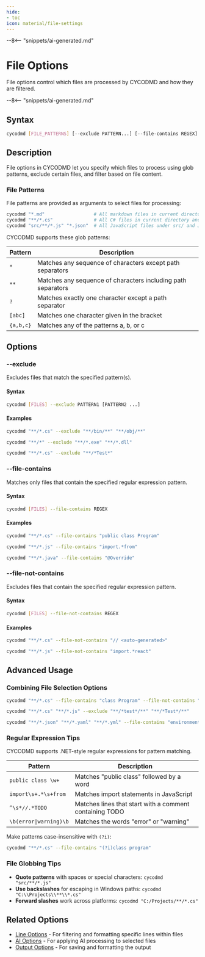 ```yaml
---
hide:
- toc
icon: material/file-settings
---
```


--8<-- "snippets/ai-generated.md"

# File Options

File options control which files are processed by CYCODMD and how they are filtered.

--8<-- "snippets/ai-generated.md"

## Syntax

``` bash
cycodmd [FILE_PATTERNS] [--exclude PATTERN...] [--file-contains REGEX] [--file-not-contains REGEX]
```

## Description

File options in CYCODMD let you specify which files to process using glob patterns, exclude certain files, and filter based on file content.

### File Patterns

File patterns are provided as arguments to select files for processing:

``` bash title="Select files using patterns"
cycodmd "*.md"                  # All markdown files in current directory
cycodmd "**/*.cs"               # All C# files in current directory and subdirectories
cycodmd "src/**/*.js" "*.json"  # All JavaScript files under src/ and JSON files in current directory
```

CYCODMD supports these glob patterns:

| Pattern | Description |
|---------|-------------|
| `*` | Matches any sequence of characters except path separators |
| `**` | Matches any sequence of characters including path separators |
| `?` | Matches exactly one character except a path separator |
| `[abc]` | Matches one character given in the bracket |
| `{a,b,c}` | Matches any of the patterns a, b, or c |

## Options

### --exclude

Excludes files that match the specified pattern(s).

#### Syntax

``` bash
cycodmd [FILES] --exclude PATTERN1 [PATTERN2 ...]
```

#### Examples

``` bash title="Exclude specific directories"
cycodmd "**/*.cs" --exclude "**/bin/**" "**/obj/**"
```

``` bash title="Exclude specific file types"
cycodmd "**/*" --exclude "**/*.exe" "**/*.dll"
```

``` bash title="Exclude based on naming patterns"
cycodmd "**/*.cs" --exclude "**/*Test*"
```

### --file-contains

Matches only files that contain the specified regular expression pattern.

#### Syntax

``` bash
cycodmd [FILES] --file-contains REGEX
```

#### Examples

``` bash title="Find files containing a specific class"
cycodmd "**/*.cs" --file-contains "public class Program"
```

``` bash title="Find files with import statements"
cycodmd "**/*.js" --file-contains "import.*from"
```

``` bash title="Find files with specific annotations"
cycodmd "**/*.java" --file-contains "@Override"
```

### --file-not-contains

Excludes files that contain the specified regular expression pattern.

#### Syntax

``` bash
cycodmd [FILES] --file-not-contains REGEX
```

#### Examples

``` bash title="Exclude files with generated code"
cycodmd "**/*.cs" --file-not-contains "// <auto-generated>"
```

``` bash title="Exclude files with specific imports"
cycodmd "**/*.js" --file-not-contains "import.*react"
```

## Advanced Usage

### Combining File Selection Options

``` bash title="Find specific C# files"
cycodmd "**/*.cs" --file-contains "class Program" --file-not-contains "// TODO"
```

``` bash title="Filter source files by directory"
cycodmd "**/*.cs" "**/*.js" --exclude "**/*test*/**" "**/*Test*/**"
```

``` bash title="Find configuration files with specific settings"
cycodmd "**/*.json" "**/*.yaml" "**/*.yml" --file-contains "environment"
```

### Regular Expression Tips

CYCODMD supports .NET-style regular expressions for pattern matching.

| Pattern | Description |
|---------|-------------|
| `public class \w+` | Matches "public class" followed by a word |
| `import\s+.*\s+from` | Matches import statements in JavaScript |
| `^\s*//.*TODO` | Matches lines that start with a comment containing TODO |
| `\b(error\|warning)\b` | Matches the words "error" or "warning" |

Make patterns case-insensitive with `(?i)`:

``` bash title="Case-insensitive matching"
cycodmd "**/*.cs" --file-contains "(?i)class program"
```

### File Globbing Tips

- **Quote patterns** with spaces or special characters: `cycodmd "src/**/*.js"`
- **Use backslashes** for escaping in Windows paths: `cycodmd "C:\\Projects\\**\\*.cs"`
- **Forward slashes** work across platforms: `cycodmd "C:/Projects/**/*.cs"`

## Related Options

- [Line Options](line-options.md) - For filtering and formatting specific lines within files
- [AI Options](ai-options.md) - For applying AI processing to selected files
- [Output Options](output-options.md) - For saving and formatting the output